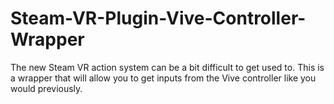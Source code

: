 # Steam-VR-Plugin-Vive-Controller-Wrapper
The new Steam VR action system can be a bit difficult to get used to. This is a wrapper that will allow you to get inputs from the Vive controller like you would previously.

